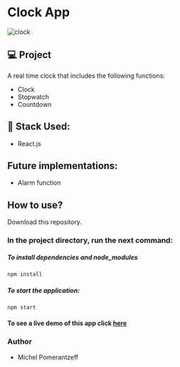 # Clock App

![clock](https://user-images.githubusercontent.com/96065240/196055089-4ece79a8-b4c0-4b36-a904-726c651b7371.png)


## 💻 Project
A real time clock that includes the following functions:
- Clock
- Stopwatch
- Countdown

## 🚀 Stack Used:
- React.js

## Future implementations:
- Alarm function


## How to use?
Download this repository.

### In the project directory, run the next command:

##### To install dependencies and node_modules
```bash
npm install
```

##### To start the application:
```bash
npm start
```

#### To see a live demo of this app click [here](https://michelpomerantzeff.github.io/Clock/)

### Author
- Michel Pomerantzeff

